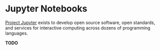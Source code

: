 # Jupyter Notebooks

[Project Jupyter](https://jupyter.org/) exists to develop open source software, open standards,
and services for interactive computing across dozens of programming languages.

**TODO**
